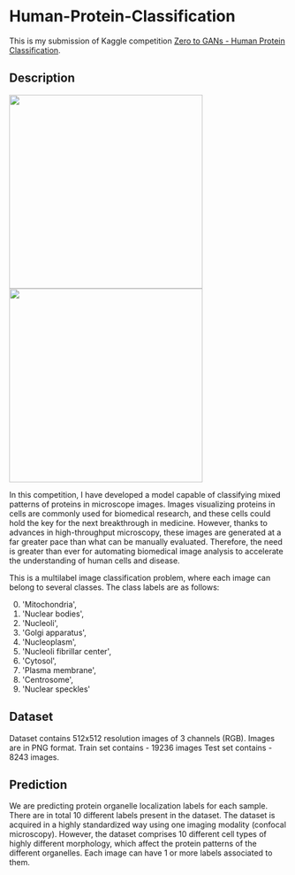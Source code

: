# Human-Protein-Classification

This is my submission of Kaggle competition [Zero to GANs - Human Protein Classification](https://www.kaggle.com/c/jovian-pytorch-z2g/overview).

## Description

<img src="https://user-images.githubusercontent.com/53137708/119226625-b9304880-bb27-11eb-8944-dbf40d35da48.png" width="350" height="350"/>  <img src="https://user-images.githubusercontent.com/53137708/119226629-bb92a280-bb27-11eb-9502-3e284f9bd7ce.png" width="350" height="350"/>  

In this competition, I have developed a model capable of classifying mixed patterns of proteins in microscope images. Images visualizing proteins in cells are commonly used for biomedical research, and these cells could hold the key for the next breakthrough in medicine. However, thanks to advances in high-throughput microscopy, these images are generated at a far greater pace than what can be manually evaluated. Therefore, the need is greater than ever for automating biomedical image analysis to accelerate the understanding of human cells and disease.

This is a multilabel image classification problem, where each image can belong to several classes. The class labels are as follows:

0. 'Mitochondria',
1. 'Nuclear bodies',
2. 'Nucleoli',
3. 'Golgi apparatus',
4. 'Nucleoplasm',
5. 'Nucleoli fibrillar center',
6. 'Cytosol',
7. 'Plasma membrane',
8. 'Centrosome',
9. 'Nuclear speckles'

## Dataset

Dataset contains 512x512 resolution images of 3 channels (RGB). Images are in PNG format. Train set contains - 19236 images Test set contains - 8243 images.

## Prediction

We are predicting protein organelle localization labels for each sample. There are in total 10 different labels present in the dataset. The dataset is acquired in a highly standardized way using one imaging modality (confocal microscopy). However, the dataset comprises 10 different cell types of highly different morphology, which affect the protein patterns of the different organelles. Each image can have 1 or more labels associated to them.
